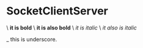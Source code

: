 # SocketClientServer

  \ __it is bold__
  \ **it is also bold**
  \ _it is italic_
  \ *it also is italic*

\_ this is underscore.
